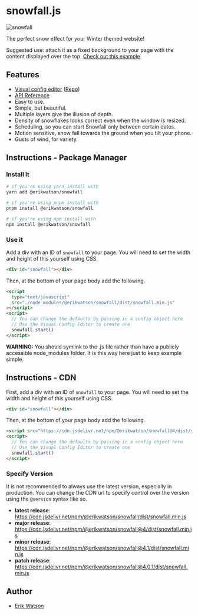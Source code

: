 # snowfall.js

![snowfall](./assets/snowfall.gif)

The perfect snow effect for your Winter themed website!

Suggested use: attach it as a fixed background to your page with the content
displayed over the top. [Check out this example](http://erikwatson.me/?snow).

## Features

- [Visual config editor](https://erikwatson.github.io/snowfall-editor/) ([Repo](https://github.com/erikwatson/snowfall-editor))
- [API Reference](https://erikwatson.github.io/snowfall.js/)
- Easy to use.
- Simple, but beautiful.
- Multiple layers give the illusion of depth.
- Density of snowflakes looks correct even when the window is resized.
- Scheduling, so you can start Snowfall only between certain dates.
- Motion sensitive, snow fall towards the ground when you tilt your phone.
- Gusts of wind, for variety.

## Instructions - Package Manager

### Install it

```sh
# if you're using yarn install with
yarn add @erikwatson/snowfall

# if you're using pnpm install with
pnpm install @erikwatson/snowfall

# if you're using npm install with
npm install @erikwatson/snowfall
```

### Use it

Add a div with an ID of `snowfall` to your page. You will need to set the
width and height of this yourself using CSS.

```html
<div id="snowfall"></div>
```

Then, at the bottom of your page body add the following.

```html
<script
  type="text/javascript"
  src="./node_modules/@erikwatson/snowfall/dist/snowfall.min.js"
></script>
<script>
  // You can change the defaults by passing in a config object here
  // Use the Visual Config Editor to create one
  snowfall.start()
</script>
```

**WARNING:** You should symlink to the .js file rather than have a publicly
accessible node_modules folder. It is this way here just to keep example simple.

## Instructions - CDN

First, add a div with an ID of `snowfall` to your page. You will need to set the
width and height of this yourself using CSS.

```html
<div id="snowfall"></div>
```

Then, at the bottom of your page body add the following.

```html
<script src="https://cdn.jsdelivr.net/npm/@erikwatson/snowfall@4/dist/snowfall.min.js"></script>
<script>
  // You can change the defaults by passing in a config object here
  // Use the Visual Config Editor to create one
  snowfall.start()
</script>
```

### Specify Version

It is not recommended to always use the latest version, especially in
production. You can change the CDN url to specify control over the version using
the `@version` syntax like so.

- **latest release**: https://cdn.jsdelivr.net/npm/@erikwatson/snowfall/dist/snowfall.min.js
- **major release**: https://cdn.jsdelivr.net/npm/@erikwatson/snowfall@4/dist/snowfall.min.js
- **minor release**: https://cdn.jsdelivr.net/npm/@erikwatson/snowfall@4.1/dist/snowfall.min.js
- **patch release**: https://cdn.jsdelivr.net/npm/@erikwatson/snowfall@4.0.1/dist/snowfall.min.js

## Author

- [Erik Watson](http://erikwatson.me)
